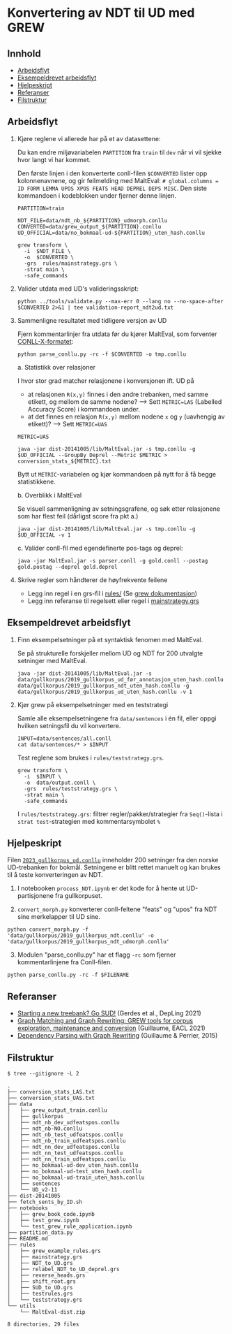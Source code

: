# Konvertering av NDT til UD med GREW

## Innhold

- [Arbeidsflyt](#arbeidsflyt)
- [Eksempeldrevet arbeidsflyt](#eksempeldrevet-arbeidsflyt)
- [Hjelpeskript](#hjelpeskript)
- [Referanser](#referanser)
- [Filstruktur](#filstruktur)

## Arbeidsflyt

1. Kjøre reglene vi allerede har på et av datasettene:

    Du kan endre miljøvariabelen `PARTITION` fra `train` til `dev` når vi vil sjekke hvor langt vi har kommet.

    Den første linjen i den konverterte conll-filen `$CONVERTED` lister opp kolonnenavnene, og gir feilmelding med MaltEval: `# global.columns = ID FORM LEMMA UPOS XPOS FEATS HEAD DEPREL DEPS MISC`. Den siste kommandoen i kodeblokken under fjerner denne linjen.

    ```shell
    PARTITION=train

    NDT_FILE=data/ndt_nb_${PARTITION}_udmorph.conllu
    CONVERTED=data/grew_output_${PARTITION}.conllu
    UD_OFFICIAL=data/no_bokmaal-ud-${PARTITION}_uten_hash.conllu

    grew transform \
      -i  $NDT_FILE \
      -o  $CONVERTED \
      -grs  rules/mainstrategy.grs \
      -strat main \
      -safe_commands
    ```

2. Valider utdata med UD's valideringsskript:

   ```shell
   python ../tools/validate.py --max-err 0 --lang no --no-space-after $CONVERTED 2>&1 | tee validation-report_ndt2ud.txt
   ```

3. Sammenligne resultatet med tidligere versjon av UD

   Fjern kommentarlinjer fra utdata før du kjører MaltEval, som forventer [CONLL-X-formatet](https://aclanthology.org/W06-2920.pdf):

    ```shell
    python parse_conllu.py -rc -f $CONVERTED -o tmp.conllu
    ```

   a. Statistikk over relasjoner

      I hvor stor grad matcher relasjonene i konversjonen ift. UD på
      - at relasjonen `R(x,y)` finnes i den andre trebanken, med samme etikett, og mellom de samme nodene? --> Sett `METRIC=LAS` (Labelled Accuracy Score) i kommandoen under.
      - at det finnes en relasjon `R(x,y)` mellom nodene `x` og `y` (uavhengig av etikett)? --> Sett `METRIC=UAS`

      ```shell
      METRIC=UAS

      java -jar dist-20141005/lib/MaltEval.jar -s tmp.conllu -g $UD_OFFICIAL --GroupBy Deprel --Metric $METRIC > conversion_stats_${METRIC}.txt
      ```

      Bytt ut `METRIC`-variabelen og kjør kommandoen på nytt for å få begge statistikkene.

   b. Overblikk i MaltEval

      Se visuell sammenligning av setningsgrafene, og søk etter relasjonene som har flest feil (dårligst score fra pkt a.)

      ```shell
      java -jar dist-20141005/lib/MaltEval.jar -s tmp.conllu -g $UD_OFFICIAL -v 1
      ```

   c. Valider conll-fil med egendefinerte pos-tags og deprel:

      ```shell
      java -jar MaltEval.jar -s parser.conll -g gold.conll --postag gold.postag --deprel gold.deprel
      ```


4. Skrive regler som håndterer de høyfrekvente feilene

     - Legg inn regel i en grs-fil i [rules/](./rules/) (Se [grew dokumentasjon](https://grew.fr/doc/rule/))
     - Legg inn referanse til regelsett eller regel i [mainstrategy.grs](./rules/mainstrategy.grs)


## Eksempeldrevet arbeidsflyt

1. Finn eksempelsetninger på et syntaktisk fenomen med MaltEval.

    Se på strukturelle forskjeller mellom UD og NDT for 200 utvalgte setninger med MaltEval.

      ```shell
      java -jar dist-20141005/lib/MaltEval.jar -s data/gullkorpus/2019_gullkorpus_ud_før_annotasjon_uten_hash.conllu data/gullkorpus/2019_gullkorpus_ndt_uten_hash.conllu -g data/gullkorpus/2019_gullkorpus_ud_uten_hash.conllu -v 1
      ```

2. Kjør grew på eksempelsetninger med en teststrategi

    Samle alle eksempelsetningene fra `data/sentences` i én fil, eller oppgi hvilken setningsfil du vil konvertere.

    ```shell
    INPUT=data/sentences/all.conll
    cat data/sentences/* > $INPUT
    ```

    Test reglene som brukes i `rules/teststrategy.grs`.

    ```shell
    grew transform \
      -i  $INPUT \
      -o  data/output.conll \
      -grs  rules/teststrategy.grs \
      -strat main \
      -safe_commands
    ```

    I `rules/teststrategy.grs`: filtrer regler/pakker/strategier fra `Seq()`-lista i `strat test`-strategien med kommentarsymbolet `%`

## Hjelpeskript

Filen [`2023_gullkorpus_ud.conllu`](./data/gullkorpus/2023_gullkorpus_ud.conllu) inneholder 200 setninger fra den norske UD-trebanken for bokmål. Setningene er blitt rettet manuelt og kan brukes til å teste konverteringen av NDT.

1. I notebooken `process_NDT.ipynb` er det kode for å hente ut UD-partisjonene fra gullkorpuset.

2. `convert_morph.py` konverterer conll-feltene "feats" og "upos" fra NDT sine merkelapper til UD sine.

  ```shell
  python convert_morph.py -f 'data/gullkorpus/2019_gullkorpus_ndt.conllu' -o 'data/gullkorpus/2019_gullkorpus_ndt_udmorph.conllu'
  ```

3. Modulen "parse_conllu.py" har et flagg `-rc` som fjerner kommentarlinjene fra Conll-filen.

  ```shell
  python parse_conllu.py -rc -f $FILENAME
  ```


## Referanser

- [Starting a new treebank? Go SUD!](https://aclanthology.org/2021.depling-1.4) (Gerdes et al., DepLing 2021)
- [Graph Matching and Graph Rewriting: GREW tools for corpus exploration, maintenance and conversion](https://aclanthology.org/2021.eacl-demos.21) (Guillaume, EACL 2021)
- [Dependency Parsing with Graph Rewriting](https://aclanthology.org/W15-2204) (Guillaume & Perrier, 2015)

## Filstruktur

```shell
$ tree --gitignore -L 2

.
├── conversion_stats_LAS.txt
├── conversion_stats_UAS.txt
├── data
│   ├── grew_output_train.conllu
│   ├── gullkorpus
│   ├── ndt_nb_dev_udfeatspos.conllu
│   ├── ndt_nb-NO.conllu
│   ├── ndt_nb_test_udfeatspos.conllu
│   ├── ndt_nb_train_udfeatspos.conllu
│   ├── ndt_nn_dev_udfeatspos.conllu
│   ├── ndt_nn_test_udfeatspos.conllu
│   ├── ndt_nn_train_udfeatspos.conllu
│   ├── no_bokmaal-ud-dev_uten_hash.conllu
│   ├── no_bokmaal-ud-test_uten_hash.conllu
│   ├── no_bokmaal-ud-train_uten_hash.conllu
│   ├── sentences
│   └── UD_v2-11
├── dist-20141005
├── fetch_sents_by_ID.sh
├── notebooks
│   ├── grew_book_code.ipynb
│   ├── test_grew.ipynb
│   └── test_grew_rule_application.ipynb
├── partition_data.py
├── README.md
├── rules
│   ├── grew_example_rules.grs
│   ├── mainstrategy.grs
│   ├── NDT_to_UD.grs
│   ├── relabel_NDT_to_UD_deprel.grs
│   ├── reverse_heads.grs
│   ├── shift_root.grs
│   ├── SUD_to_UD.grs
│   ├── testrules.grs
│   └── teststrategy.grs
└── utils
    └── MaltEval-dist.zip

8 directories, 29 files
```
